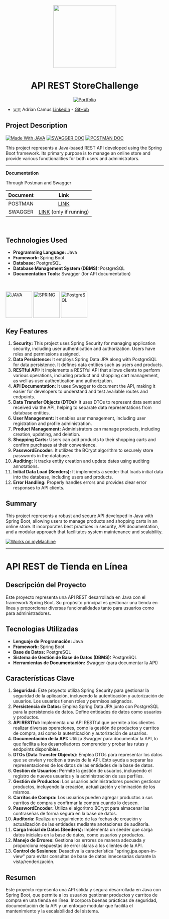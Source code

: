 <p align="center">
<a href="https://puppilots.com" target="_blank"><img src="https://github.com/acamus79/StoreChallenge/assets/85143329/e933ede2-eae8-49e3-b13b-0a57761c04d3" width="200"></a>
</p>
<h1 align="center">API REST StoreChallenge</h1>
<p align="center">
 <a href="https://acamus79.github.io" target="_blank"><img align="center" alt="Portfolio"  src="https://forthebadge.com/images/badges/built-with-love.svg"></a> 
</p>
</p>

* :argentina: Adrian Camus [LinkedIn](https://www.linkedin.com/in/acamus79/ ) - [GitHub](https://github.com/acamus79)


## Project Description
<a href="https://github.com/topics/java" target="_blank"><img align="center" alt="Made With JAVA"  src="https://img.shields.io/badge/Made%20With-Java-blue"></a>
<a href="https://puppilots.com/api/swagger/" target="_blank"><img align="center" alt="SWAGGER DOC"  src="https://img.shields.io/badge/swagger-3.0-green"></a>
<a href="https://documenter.getpostman.com/view/23097436/2s9Y5YT3HB#intro" target="_blank"><img align="center" alt="POSTMAN DOC"  src="https://img.shields.io/badge/Postman-ApiDoc-orange"></a>

This project represents a Java-based REST API developed using the Spring Boot framework. Its primary purpose is to manage an online store and provide various functionalities for both users and administrators.

-----

**Documentation**

Through Postman and Swagger

|       Document        |      Link   |
|:-----------------------:|:-----------:|
| POSTMAN |<a href="https://documenter.getpostman.com/view/21639215/UzBsHj42" target="_blank">LINK</a>|
| SWAGGER |<a href="http://localhost:8080/api/swagger-ui/index.html" target="_blank">LINK</a> (only if running)|

<br>


## Technologies Used
- **Programming Language:** Java
- **Framework:** Spring Boot
- **Database:** PostgreSQL
- **Database Management System (DBMS):** PostgreSQL
- **Documentation Tools:** Swagger (for API documentation)
<div style="display: inline_block"><br><br>
  <a href="#" target="_blank"><img align="center" alt="JAVA" height="84" width="84" src="https://cdn.jsdelivr.net/gh/devicons/devicon/icons/java/java-original.svg"></a>
  <a href="#" target="_blank"><img align="center" alt="SPRING" height="84" width="84" src="https://cdn.jsdelivr.net/gh/devicons/devicon/icons/spring/spring-original.svg"></a>
  <a href="#" target="_blank"><img align="center" alt="PostgreSQL" height="84" width="84" src="https://cdn.jsdelivr.net/gh/devicons/devicon/icons/postgresql/postgresql-original-wordmark.svg" /></a>
          
      
</div>


## Key Features
1. **Security:** This project uses Spring Security for managing application security, including user authentication and authorization. Users have roles and permissions assigned.
2. **Data Persistence:** It employs Spring Data JPA along with PostgreSQL for data persistence. It defines data entities such as users and products.
3. **RESTful API:** It implements a RESTful API that allows clients to perform various operations, including product and shopping cart management, as well as user authentication and authorization.
4. **API Documentation:** It uses Swagger to document the API, making it easier for developers to understand and test available routes and endpoints.
5. **Data Transfer Objects (DTOs):** It uses DTOs to represent data sent and received via the API, helping to separate data representations from database entities.
6. **User Management:** It enables user management, including user registration and profile administration.
7. **Product Management:** Administrators can manage products, including creation, updating, and deletion.
8. **Shopping Carts:** Users can add products to their shopping carts and confirm purchases at their convenience.
9. **PasswordEncoder:** It utilizes the BCrypt algorithm to securely store passwords in the database.
10. **Auditing:** It tracks entity creation and update dates using auditing annotations.
11. **Initial Data Load (Seeders):** It implements a seeder that loads initial data into the database, including users and products.
12. **Error Handling:** Properly handles errors and provides clear error responses to API clients.



## Summary
This project represents a robust and secure API developed in Java with Spring Boot, allowing users to manage products and shopping carts in an online store. It incorporates best practices in security, API documentation, and a modular approach that facilitates system maintenance and scalability.

<a href="https://github.com/acamus79" target="_blank"><img align="center" alt="Works on myMachine" src="https://forthebadge.com/images/badges/works-on-my-machine.svg"></a>
_____


# API REST de Tienda en Línea

## Descripción del Proyecto
Este proyecto representa una API REST desarrollada en Java con el framework Spring Boot. Su propósito principal es gestionar una tienda en línea y proporcionar diversas funcionalidades tanto para usuarios como para administradores.

## Tecnologías Utilizadas
- **Lenguaje de Programación:** Java
- **Framework:** Spring Boot
- **Base de Datos:** PostgreSQL
- **Sistema de Gestión de Base de Datos (DBMS):** PostgreSQL
- **Herramientas de Documentación:** Swagger (para documentar la API)

## Características Clave
1. **Seguridad:** Este proyecto utiliza Spring Security para gestionar la seguridad de la aplicación, incluyendo la autenticación y autorización de usuarios. Los usuarios tienen roles y permisos asignados.
2. **Persistencia de Datos:** Emplea Spring Data JPA junto con PostgreSQL para la persistencia de datos. Define entidades de datos como usuarios y productos.
3. **API RESTful:** Implementa una API RESTful que permite a los clientes realizar diversas operaciones, como la gestión de productos y carritos de compra, así como la autenticación y autorización de usuarios.
4. **Documentación de la API:** Utiliza Swagger para documentar la API, lo que facilita a los desarrolladores comprender y probar las rutas y endpoints disponibles.
5. **DTOs (Data Transfer Objects):** Emplea DTOs para representar los datos que se envían y reciben a través de la API. Esto ayuda a separar las representaciones de los datos de las entidades de la base de datos.
6. **Gestión de Usuarios:** Permite la gestión de usuarios, incluyendo el registro de nuevos usuarios y la administración de sus perfiles.
7. **Gestión de Productos:** Los usuarios administradores pueden gestionar productos, incluyendo la creación, actualización y eliminación de los mismos.
8. **Carritos de Compra:** Los usuarios pueden agregar productos a sus carritos de compra y confirmar la compra cuando lo deseen.
9. **PasswordEncoder:** Utiliza el algoritmo BCrypt para almacenar las contraseñas de forma segura en la base de datos.
10. **Auditoría:** Realiza un seguimiento de las fechas de creación y actualización de las entidades mediante anotaciones de auditoría.
11. **Carga Inicial de Datos (Seeders):** Implementa un seeder que carga datos iniciales en la base de datos, como usuarios y productos.
12. **Manejo de Errores:** Gestiona los errores de manera adecuada y proporciona respuestas de error claras a los clientes de la API.
13. **Control de Sesiones:** Desactiva la característica "spring.jpa.open-in-view" para evitar consultas de base de datos innecesarias durante la vista/renderización.

## Resumen
Este proyecto representa una API sólida y segura desarrollada en Java con Spring Boot, que permite a los usuarios gestionar productos y carritos de compra en una tienda en línea. Incorpora buenas prácticas de seguridad, documentación de la API y un enfoque modular que facilita el mantenimiento y la escalabilidad del sistema.

